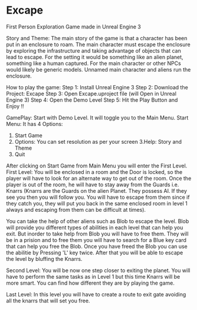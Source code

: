 # Excape
First Person Exploration Game made in Unreal Engine 3

Story and Theme:
The main story of the game is that a character has been put in an enclosure to roam.
The main character must escape the enclosure by exploring the infrastructure and taking advantage of objects that can lead to escape.
For the setting it would be something like an alien planet, something like a human captured.
For the main character or other NPCs would likely be generic models. Unnamed main character and aliens run the enclosure.

How to play the game:
Step 1: Install Unreal Engine 3
Step 2: Download the Project: Excape
Step 3: Open Excape.uproject file (will Open in Unreal Engine 3)
Step 4: Open the Demo Level
Step 5: Hit the Play Button and Enjoy !!

GamePlay:
Start with Demo Level. It will toggle you to the Main Menu.
Start Menu:
It has 4 Options:
1. Start Game
2. Options: You can set resolution as per your screen
3.Help: Story and Theme
4. Quit

After clicking on Start Game from Main Menu you will enter the First Level.
First Level:
You will be enclosed in a room and the Door is locked, so the player will have to look for an alternate way to get out of the room.
Once the player is out of the room, he will have to stay away from the Guards i.e. Knarrs
(Knarrs are the Guards on the alien Planet. They possess AI. If they see you then you will follow you. You will have to escape from them since if they catch you, they will put you back in the same enclosed room in level 1 always and escaping from them can be difficult at times).

You can take the help of other aliens such as Blob to escape the level. Blob will provide you different types of abilities in each level that can help you exit. But inorder to take help from Blob you will have to free them. They will be in a prision and to free them you will have to search for a Blue key card that can help you free the Blob. 
Once you have freed the Blob you can use the abilitie by Pressing 'L' key twice. After that you will be able to escape the level by bluffing the Knarrs.
  
 Second Level:
 You will be now one step closer to exiting the planet. You will have to perform the same tasks as in Level 1 but this time Knarrs will be more smart. You can find how different they are by playing the game.
 
 Last Level:
  In this level you will have to create a route to exit gate avoiding all the knarrs that will set you free.
